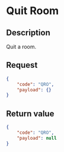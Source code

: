 # Quit Room

## Description
Quit a room.

## Request

```json
{
	"code": "QRO",
	"payload": {}
}
```

## Return value

```json
{
	"code": "QRO",
	"payload": null
}
```
